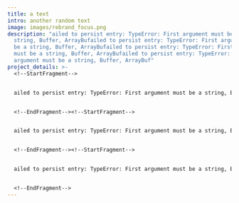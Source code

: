 ```yaml
---
title: a text
intro: another random text
image: images/rebrand_focus.png
description: "ailed to persist entry: TypeError: First argument must be a
  string, Buffer, ArrayBufailed to persist entry: TypeError: First argument must
  be a string, Buffer, ArrayBufailed to persist entry: TypeError: First argument
  must be a string, Buffer, ArrayBufailed to persist entry: TypeError: First
  argument must be a string, Buffer, ArrayBuf"
project_details: >-
  <!--StartFragment-->


  ailed to persist entry: TypeError: First argument must be a string, Buffer, ArrayBuf


  <!--EndFragment--><!--StartFragment-->


  ailed to persist entry: TypeError: First argument must be a string, Buffer, ArrayBuf


  <!--EndFragment--><!--StartFragment-->


  ailed to persist entry: TypeError: First argument must be a string, Buffer, ArrayBuf


  <!--EndFragment-->
---
```

